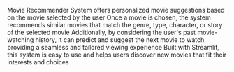 
Movie Recommender System offers personalized movie suggestions based on the movie selected by the user 
Once a movie is chosen, the system recommends similar movies that match the genre, type, character, or story of the selected movie
Additionally, by considering the user's past movie-watching history, it can predict and suggest the next movie to watch, providing a seamless and tailored viewing experience Built with Streamlit, 
this system is easy to use and helps users discover new movies that fit their interests and choices 
